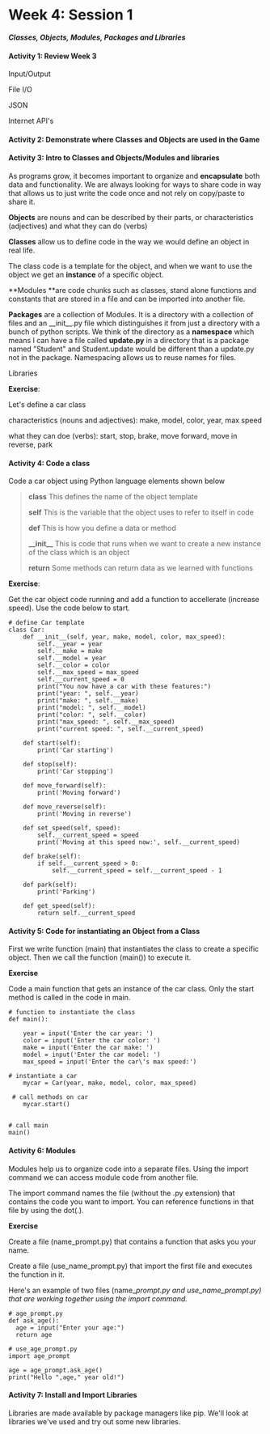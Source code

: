 # Week 4: Session 1

_**Classes, Objects, Modules, Packages and Libraries**_

#### Activity 1: Review Week 3

Input/Output

File I/O

JSON

Internet API's

#### Activity 2: Demonstrate where Classes and Objects are used in the Game

#### Activity 3: Intro to Classes and Objects/Modules and libraries

As programs grow, it becomes important to organize and **encapsulate** both data and functionality.  We are always looking for ways to share code in way that allows us to just write the code once and not rely on copy/paste to share it.

**Objects** are nouns and can be described by their parts, or characteristics \(adjectives\) and what they can do \(verbs\)

**Classes** allow us to define code in the way we would define an object in real life.

The class code is a template for the object, and when we want to use the object we get an **instance** of a specific object.

**Modules **are code chunks such as classes, stand alone functions and constants that are stored in a file and can be imported into another file.

**Packages** are a collection of Modules.  It is a directory with a collection of files and an \_\_init\_\_.py file which distinguishes it from just a directory with a bunch of python scripts.  We think of the directory as a **namespace** which means I can have a file called **update.py** in a directory that is a package named "Student" and Student.update would be different than a update.py not in the package.  Namespacing allows us to reuse names for files.

Libraries

**Exercise**:

Let's define a car class

characteristics \(nouns and adjectives\): make, model, color, year, max speed

what they can doe \(verbs\): start, stop, brake, move forward, move in reverse, park

#### Activity 4: Code a class

Code a car object using Python language elements shown below

> **class**     This defines the name of the object template
>
> **self**        This is the variable that the object uses to refer to itself in code
>
> **def**        This is how you define a data or method
>
> **\_\_init\_\_**  This is code that runs when we want to create a new instance of the class which is an object
>
> **return**    Some methods can return data as we learned with functions

**Exercise**:

Get the car object code running and add a function to accellerate \(increase speed\). Use the code below to start.

```
# define Car template
class Car:
    def __init__(self, year, make, model, color, max_speed):
        self.__year = year
        self.__make = make
        self.__model = year
        self.__color = color
        self.__max_speed = max_speed
        self.__current_speed = 0
        print("You now have a car with these features:")
        print("year: ", self.__year)
        print("make: ", self.__make)
        print("model: ", self.__model)
        print("color: ", self.__color)
        print("max_speed: ", self.__max_speed)
        print("current speed: ", self.__current_speed)

    def start(self):
        print('Car starting')

    def stop(self):
        print('Car stopping')

    def move_forward(self):
        print('Moving forward')

    def move_reverse(self):
        print('Moving in reverse')

    def set_speed(self, speed):
        self.__current_speed = speed
        print('Moving at this speed now:', self.__current_speed)

    def brake(self):
        if self.__current_speed > 0:
            self.__current_speed = self.__current_speed - 1

    def park(self):
        print('Parking')

    def get_speed(self):
        return self.__current_speed
```

#### Activity 5: Code for instantiating an Object from a Class

First we write function \(main\) that instantiates the class to create a specific object.  Then we call the function \(main\(\)\) to execute it.

**Exercise**

Code a main function that gets an instance of the car class.  Only the start method is called in the code in main.

```
# function to instantiate the class
def main():

    year = input('Enter the car year: ')
    color = input('Enter the car color: ')
    make = input('Enter the car make: ')
    model = input('Enter the car model: ')
    max_speed = input('Enter the car\'s max speed:')

# instantiate a car
    mycar = Car(year, make, model, color, max_speed)

 # call methods on car
    mycar.start()


# call main
main()
```

#### Activity 6: Modules

Modules help us to organize code into a separate files. Using the import command we can access module code from another file.

The import command names the file \(without the .py extension\) that contains the code you want to import.  You can reference functions in that file by using the dot\(.\).

**Exercise**

Create a file \(name\_prompt.py\) that contains a function that asks you your name.

Create a file \(use\_name\_prompt.py\) that import the first file and executes the function in it.

Here's an example of two files \(name\__prompt.py and use\_name\_prompt.py\) that are working together using the import command._

```
# age_prompt.py
def ask_age():
  age = input("Enter your age:")
  return age
```

```
# use_age_prompt.py
import age_prompt

age = age_prompt.ask_age()
print("Hello ",age," year old!")
```

#### Activity 7: Install and Import Libraries

Libraries are made available by package managers like pip.  We'll look at libraries we've used and try out some new libraries.

